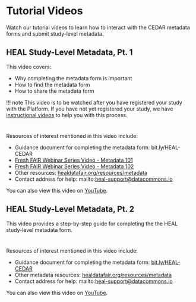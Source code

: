 # Tutorial Videos

Watch our tutorial videos to learn how to interact with the CEDAR metadata forms and submit study-level metadata.

## HEAL Study-Level Metadata, Pt. 1

This video covers:

* Why completing the metadata form is important
* How to find the metadata form
* How to share the metadata form

!!! note
    This video is to be watched after you have registered your study with the Platform. If you have not yet registered your study, we have [instructional videos](https://www.youtube.com/playlist?list=PLbQn1DuvP4ch2Z2rwf8sx7wC7zZqX-eoS) to help you with this process.

#

<!-- <iframe width="560" height="315" src="https://www.youtube-nocookie.com/embed/W8tXLShto5s" title="YouTube video player" frameborder="0" allow="accelerometer; clipboard-write; encrypted-media; gyroscope; picture-in-picture; web-share" allowfullscreen></iframe> -->
<!-- ![type:video](videos/HEAL_UI_Demo_July_2021.mp4) to be replaced once videos are uploaded-->

#

Resources of interest mentioned in this video include:

* Guidance document for completing the metadata form: bit.ly/HEAL-CEDAR
* [Fresh FAIR Webinar Series Video - Metadata 101](https://www.youtube.com/watch?v=dt1Yhw0cDOo)
* [Fresh FAIR Webinar Series Video - Metadata 102](https://www.youtube.com/watch?v=RY1_N0-QENY)
* Other resources: [healdatafair.org/resources/metadata](healdatafair.org/resources/metadata)
* Contact address for help: mailto:heal-support@datacommons.io
<!-- If your Browser does not support watching this video, here's a [link to the video](videos/HEAL_UI_Demo_July_2021.mp4) instead. -->

You can also view this video on [YouTube](https://www.youtube.com/watch?v=W8tXLShto5s).

## HEAL Study-Level Metadata, Pt. 2

This video provides a step-by-step guide for completing the the HEAL study-level metadata form.

#

<!-- <iframe width="560" height="315" src="https://www.youtube-nocookie.com/embed/4sSKAbmMZiA" title="YouTube video player" frameborder="0" allow="accelerometer; clipboard-write; encrypted-media; gyroscope; picture-in-picture; web-share" allowfullscreen></iframe> -->
<!-- ![type:video](videos/HEAL_UI_Demo_July_2021.mp4) to be replaced once videos are uploaded-->

#

Resources of interest mentioned in this video include:

* Guidance document for completing the metadata form: [bit.ly/HEAL-CEDAR](bit.ly/HEAL-CEDAR)
* Other metadata resources: [healdatafair.org/resources/metadata](healdatafair.org/resources/metadata)
* Contact address for help: mailto:heal-support@datacommons.io
<!-- If your Browser does not support watching this video, here's a [link to the video](videos/HEAL_UI_Demo_July_2021.mp4) instead. -->

You can also view this video on [YouTube](https://www.youtube.com/watch?v=4sSKAbmMZiA).
